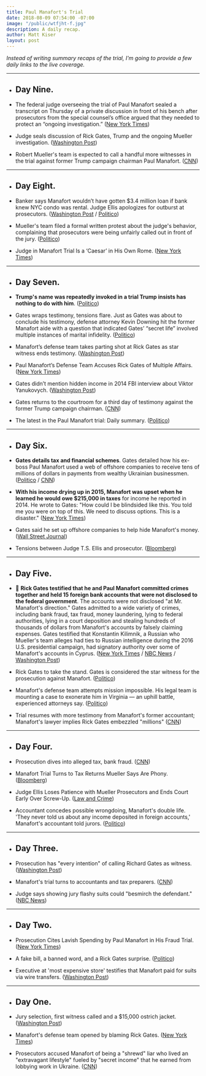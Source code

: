 ```yaml
---
title: Paul Manafort's Trial
date: 2018-08-09 07:54:00 -07:00
image: "/public/wtfjht-f.jpg"
description: A daily recap.
author: Matt Kiser
layout: post
---
```


*Instead of writing summary recaps of the trial, I'm going to provide a few daily links to the live coverage.*

---

* ## Day Nine.

* The federal judge overseeing the trial of Paul Manafort sealed a transcript on Thursday of a private discussion in front of his bench after prosecutors from the special counsel’s office argued that they needed to protect an “ongoing investigation.” ([New York Times](https://www.nytimes.com/2018/08/09/us/politics/special-counsel-manafort-trial.html))

* Judge seals discussion of Rick Gates, Trump and the ongoing Mueller investigation. ([Washington Post](https://www.washingtonpost.com/news/local/wp/2018/08/10/paul-manafort-trial-day-9-live-coverage/))

* Robert Mueller's team is expected to call a handful more witnesses in the trial against former Trump campaign chairman Paul Manafort. ([CNN](https://www.cnn.com/politics/live-news/manafort-trial/index.html))

---

* ## Day Eight.

* Banker says Manafort wouldn’t have gotten $3.4 million loan if bank knew NYC condo was rental. Judge Ellis apologizes for outburst at prosecutors. ([Washington Post](https://www.washingtonpost.com/news/local/wp/2018/08/09/paul-manafort-trial-day-8-live-coverage/) / [Politico](https://www.politico.com/story/2018/08/09/paul-manafort-trial-day-8-judge-ellis-769889))

* Mueller's team filed a formal written protest about the judge's behavior, complaining that prosecutors were being unfairly called out in front of the jury. ([Politico](https://www.politico.com/story/2018/08/08/manafort-trial-mueller-gates-ellis-768715))

* Judge in Manafort Trial Is a ‘Caesar’ in His Own Rome. ([New York Times](https://www.nytimes.com/2018/08/09/us/politics/judge-ellis-manafort-trial.html))

---

* ## Day Seven.

* **Trump's name was repeatedly invoked in a trial Trump insists has nothing to do with him**. ([Politico](https://www.politico.com/story/2018/08/08/trump-manafort-trial-766439))

* Gates wraps testimony, tensions flare. Just as Gates was about to conclude his testimony, defense attorney Kevin Downing hit the former Manafort aide with a question that indicated Gates’ “secret life” involved multiple instances of marital infidelity. ([Politico](https://www.politico.com/story/2018/08/08/manafort-trial-day-7-rick-gates-767370))

* Manafort’s defense team takes parting shot at Rick Gates as star witness ends testimony. ([Washington Post](https://www.washingtonpost.com/world/national-security/manaforts-defense-team-takes-parting-shot-at-rick-gates-as-star-witness-ends-testimony/2018/08/08/16808b70-9b42-11e8-843b-36e177f3081c_story.html))

* Paul Manafort’s Defense Team Accuses Rick Gates of Multiple Affairs. ([New York Times](https://www.nytimes.com/2018/08/08/us/politics/manafort-trial-gates-testimony.html))

* Gates didn’t mention hidden income in 2014 FBI interview about Viktor Yanukovych. ([Washington Post](https://www.washingtonpost.com/news/local/wp/2018/08/08/paul-manafort-trial-day-7-live-coverage/))

* Gates returns to the courtroom for a third day of testimony against the former Trump campaign chairman. ([CNN](https://www.cnn.com/politics/live-news/manafort-trial/index.html))

* The latest in the Paul Manafort trial: Daily summary. ([Politico](https://www.politico.com/interactives/2018/paul-manafort-trial-latest-news/))

---

* ## Day Six.

* **Gates details tax and financial schemes**. Gates detailed how his ex-boss Paul Manafort used a web of offshore companies to receive tens of millions of dollars in payments from wealthy Ukrainian businessmen. ([Politico](https://www.politico.com/story/2018/08/07/paul-manafort-trial-day-6-rick-gates-765886) / [CNN](https://www.cnn.com/politics/live-news/manafort-trial/index.html))

* **With his income drying up in 2015, Manafort was upset when he learned he would owe $215,000 in taxes** for income he reported in 2014. He wrote to Gates: "How could I be blindsided like this. You told me you were on top of this. We need to discuss options. This is a disaster." ([New York Times](https://www.nytimes.com/2018/08/07/us/politics/manafort-trial-gates-testimony.html))

* Gates said he set up offshore companies to help hide Manafort's money. ([Wall Street Journal](https://www.wsj.com/articles/richard-gates-says-he-set-up-offshore-companies-to-hide-manaforts-money-1533668074))

* Tensions between Judge T.S. Ellis and prosecutor. ([Bloomberg](https://www.bloomberg.com/news/articles/2018-08-07/manafort-judge-to-prosecutor-there-s-tears-in-your-eyes))

---

* ## Day Five.

* 🚨 **Rick Gates testified that he and Paul Manafort committed crimes together and held 15 foreign bank accounts that were not disclosed to the federal government**. The accounts were not disclosed "at Mr. Manafort's direction." Gates admitted to a wide variety of crimes, including bank fraud, tax fraud, money laundering, lying to federal authorities, lying in a court deposition and stealing hundreds of thousands of dollars from Manafort's accounts by falsely claiming expenses. Gates testified that Konstantin Kilimnik, a Russian who Mueller's team alleges had ties to Russian intelligence during the 2016 U.S. presidential campaign, had signatory authority over some of Manafort's accounts in Cyprus. ([New York Times](https://www.nytimes.com/2018/08/06/us/politics/rick-gates-manafort-trump-trial.html) / [NBC News](https://www.nbcnews.com/politics/politics-news/rick-gates-testifies-he-committed-crimes-paul-manafort-n898071) / [Washington Post](https://www.washingtonpost.com/news/local/wp/2018/08/06/paul-manafort-trial-day-5-live-updates/))

* Rick Gates to take the stand. Gates is considered the star witness for the prosecution against Manafort. ([Politico](https://www.politico.com/story/2018/08/06/rick-gates-set-to-take-the-stand-in-manafort-trial-764866))

* Manafort's defense team attempts mission impossible. His legal team is mounting a case to exonerate him in Virginia — an uphill battle, experienced attorneys say. ([Politico](https://www.politico.com/story/2018/08/06/manafort-trial-defense-mueller-760452))

* Trial resumes with more testimony from Manafort's former accountant; Manafort's lawyer implies Rick Gates embezzled "millions" ([CNN](https://www.cnn.com/politics/live-news/manafort-trial/index.html))

---

* ## Day Four.

* Prosecution dives into alleged tax, bank fraud. ([CNN](https://www.cnn.com/2018/08/03/politics/paul-manafort-trial-day-four/index.html))

* Manafort Trial Turns to Tax Returns Mueller Says Are Phony. ([Bloomberg](https://www.bloomberg.com/news/articles/2018-08-03/manafort-trial-turns-to-tax-returns-mueller-says-are-phony))

* Judge Ellis Loses Patience with Mueller Prosecutors and Ends Court Early Over Screw-Up. ([Law and Crime](https://lawandcrime.com/awkward/judge-ellis-loses-all-patience-with-prosecutors-and-ends-court-early-over-major-screw-up/))

* Accountant concedes possible wrongdoing, Manafort's double life. 'They never told us about any income deposited in foreign accounts,' Manafort's accountant told jurors. ([Politico](https://www.politico.com/story/2018/08/03/paul-manafort-trial-2018-761300))

---

* ## Day Three.

* Prosecution has "every intention" of calling Richard Gates as witness. ([Washington Post](https://www.washingtonpost.com/news/local/wp/2018/08/02/paul-manafort-trial-day-3-live-updates/))

* Manafort's trial turns to accountants and tax preparers. ([CNN](https://www.cnn.com/2018/08/02/politics/manafort-trial-day-three/index.html))

* Judge says showing jury flashy suits could "besmirch the defendant." ([NBC News](https://www.nbcnews.com/news/crime-courts/paul-manafort-live-blog-trump-s-former-campaign-chair-begins-n896091))

---

* ## Day Two.

* Prosecution Cites Lavish Spending by Paul Manafort in His Fraud Trial. ([New York Times](https://www.nytimes.com/2018/08/01/us/politics/paul-manafort-fraud-trial.html))

* A fake bill, a banned word, and a Rick Gates surprise. ([Politico](https://www.politico.com/story/2018/08/01/paul-manafort-trial-testimony-day-2-756749))

* Executive at 'most expensive store' testifies that Manafort paid for suits via wire transfers. ([Washington Post](https://www.washingtonpost.com/news/local/wp/2018/08/01/paul-manafort-trial-day-two/))

---

* ## Day One.

* Jury selection, first witness called and a $15,000 ostrich jacket. ([Washington Post](https://www.washingtonpost.com/news/local/wp/2018/07/31/paul-manafort-trial-live-coverage/))

* Manafort's defense team opened by blaming Rick Gates. ([New York Times](https://www.nytimes.com/2018/07/31/us/politics/paul-manafort-trial.html))

* Prosecutors accused Manafort of being a "shrewd" liar who lived an "extravagant lifestyle" fueled by "secret income" that he earned from lobbying work in Ukraine. ([CNN](https://www.cnn.com/interactive/2018/politics/paul-manafort-trial-tracker/#/virginia/all))